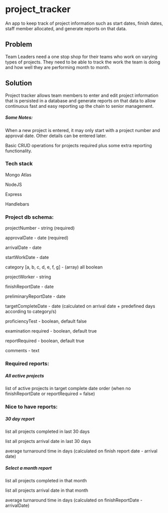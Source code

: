 # project_tracker

An app to keep track of project information such as start dates, finish dates, staff member allocated, and generate reports on that data.



## Problem

Team Leaders need a one stop shop for their teams who work on varying types of projects. They need to be able to track the work the team is doing and how well they are performing month to month.

## Solution

Project tracker allows team members to enter and edit project information that is persisted in a database and generate reports on that data to allow continuous fast and easy reporting up the chain to senior management. 



##### Some Notes:

When a new project is entered, it may only start with a project number and approval date. Other details can be entered later.

Basic CRUD operations for projects required plus some extra reporting functionality.

### Tech stack

Mongo Atlas

NodeJS

Express

Handlebars



### Project db schema:

projectNumber - string (required)

approvalDate - date (required)

arrivalDate - date

startWorkDate - date

category [a, b, c, d, e, f, g] - (array) all boolean

projectWorker - string

finishReportDate - date 

preliminaryReportDate - date

targetCompleteDate - date (calculated on arrival date + predefined days according to category/s)

proficiencyTest - boolean, default false

examination required - boolean, default true

reportRequired - boolean, default true

comments - text



### Required reports:

##### All active projects

list of active projects in target complete date order  (when no finishReportDate or reportRequired = false)



### Nice to have reports:

##### 30 day report

list all projects completed in last 30 days

list all projects arrival date in last 30 days

average turnaround time in days (calculated on finish report date - arrival date)

##### Select a month report

list all projects completed in that month

list all projects arrival date in that month

average turnaround time in days (calculated on finishReportDate - arrivalDate)





